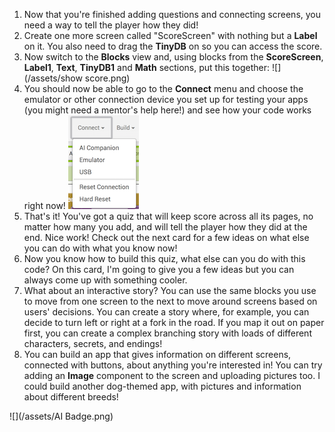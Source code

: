 1. Now that you're finished adding questions and connecting screens, you need a way to tell the player how they did!
2. Create one more screen called "ScoreScreen" with nothing but a **Label** on it. You also need to drag the **TinyDB** on so you can access the score.
3. Now switch to the **Blocks** view and, using blocks from the **ScoreScreen**, **Label1**, **Text**, **TinyDB1** and **Math** sections, put this together:
  ![](/assets/show score.png)
4. You should now be able to go to the **Connect** menu and choose the emulator or other connection device you set up for testing your apps (you might need a mentor's help here!) and see how your code works right now!
  ![](/assets/connect.png)   
5. That's it! You've got a quiz that will keep score across all its pages, no matter how many you add, and will tell the player how they did at the end. Nice work! Check out the next card for a few ideas on what else you can do with what you know now!
6. Now you know how to build this quiz, what else can you do with this code? On this card, I'm going to give you a few ideas but you can always come up with something cooler.
7. What about an interactive story? You can use the same blocks you use to move from one screen to the next to move around screens based on users' decisions. You can create a story where, for example, you can decide to turn left or right at a fork in the road. If you map it out on paper first, you can create a complex branching story with loads of different characters, secrets, and endings!
8. You can build an app that gives information on different screens, connected with buttons, about anything you're interested in! You can try adding an **Image** component to the screen and uploading pictures too. I could build another dog-themed app, with pictures and information about different breeds!

![](/assets/AI Badge.png)